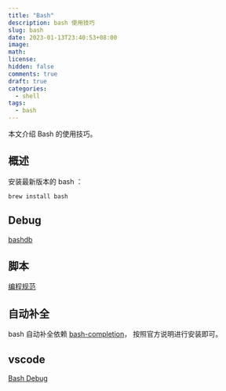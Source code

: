 ```yaml
---
title: "Bash"
description: bash 使用技巧
slug: bash
date: 2023-01-13T23:40:53+08:00
image:
math:
license:
hidden: false
comments: true
draft: true
categories:
  - shell
tags:
  - bash
---
```


本文介绍 Bash 的使用技巧。

<!----->

## 概述

安装最新版本的 bash ：

```shell
brew install bash
```

## Debug

[bashdb](https://bashdb.sourceforge.net/)

## 脚本

[编程规范](https://www.jianshu.com/p/161618366866)

## 自动补全

bash 自动补全依赖 [bash-completion](https://github.com/scop/bash-completion)， 按照官方说明进行安装即可。

## vscode

[Bash Debug](https://marketplace.visualstudio.com/items?itemName=rogalmic.bash-debug)
